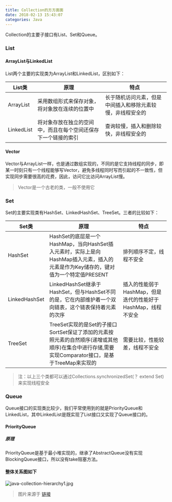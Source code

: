 ```yaml
---
title: Collection的方方面面
date: 2018-02-13 15:43:07
categories: Java
---
```


Collection的主要子接口有List、Set和Queue。

### List

#### ArrayList与LinkedList

List两个主要的实现类为ArrayList和LinkedList，区别如下：

List类 | 原理 | 特点
--- | --- | ---
ArrayList | 采用数组形式来保存对象，将对象放在连续的位置中 | 长于随机访问元素，但是中间插入和移除元素较慢，非线程安全的
LinkedList | 将对象存放在独立的空间中，而且在每个空间还保存下一个链接的索引 | 查询较慢，插入和删除较快，非线程安全的

#### Vector

Vector与ArrayList一样，也是通过数组实现的，不同的是它支持线程的同步，即某一时刻只有一个线程能够写Vector，避免多线程同时写而引起的不一致性，但实现同步需要很高的花费，因此，访问它比访问ArrayList慢。

> Vector是一个古老的类，一般不使用它

### Set

Set的主要实现类有HashSet、LinkedHashSet、TreeSet。三者的比较如下：

Set类 | 原理 | 特点
--- | --- | ---
HashSet | HashSet的底层是一个HashMap，当向HashSet插入元素时，实际上是向HashMap插入元素，插入的元素是作为Key储存的，键对值为一个特定值PRESENT | 排列顺序不定，线程不安全
LinkedHashSet | LinkedHashSet继承于HashSet，但与HashSet不同的是，它在内部维护着一个双向链表，这个链表保持着元素的次序 | 插入的性能弱于HashMap，但是迭代的性能好于HashMap，线程不安全
TreeSet | TreeSet实现的是Set的子接口SortSet保证了添加的元素按照元素的自然顺序(递增或其他顺序)在集合中进行存储,需要实现Comparator接口，是基于TreeMap来实现的 | 需要比较，性能较差，线程不安全

> 注：以上三个类都可以通过Collections.synchronizedSet(？ extend Set)来实现线程安全

### Queue

Queue接口的实现类比较少，我们平常使用到的就是PriorityQueue和LinkedList，其中LinkedList是既实现了List接口又实现了Queue接口的。

#### PriorityQueue

##### 原理

PriorityQueue是基于最小堆实现的，继承了AbstractQueue没有实现BlockingQueue接口，所以没有take阻塞方法。


#### 整体关系图如下

![java-collection-hierarchy1.jpg](https://i.loli.net/2018/02/13/5a82bfdfae246.jpg)

> 图片来源于 [链接](https://www.bysocket.com/?p=195)
